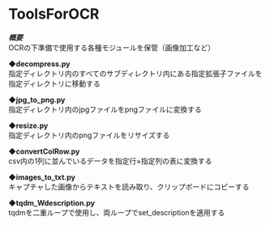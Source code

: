 # ToolsForOCR

***概要***  
OCRの下準備で使用する各種モジュールを保管（画像加工など）  
  
**◆decompress.py**  
指定ディレクトリ内のすべてのサブディレクトリ内にある指定拡張子ファイルを指定ディレクトリに移動する  

**◆jpg_to_png.py**  
指定ディレクトリ内のjpgファイルをpngファイルに変換する

**◆resize.py**  
指定ディレクトリ内のpngファイルをリサイズする  

**◆convertColRow.py**  
csv内の1列に並んでいるデータを指定行×指定列の表に変換する  

**◆images_to_txt.py**  
キャプチャした画像からテキストを読み取り、クリップボードにコピーする

**◆tqdm_Wdescription.py**  
tqdmを二重ループで使用し、両ループでset_descriptionを適用する
